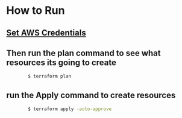 # How to Run 

## [Set AWS Credentials](../provide-aws-cred-input.md) 

## Then run the plan command to see what resources its going to create
```sh
        $ terraform plan
```

## run the Apply command to create resources 
```sh
        $ terraform apply -auto-approve
```
